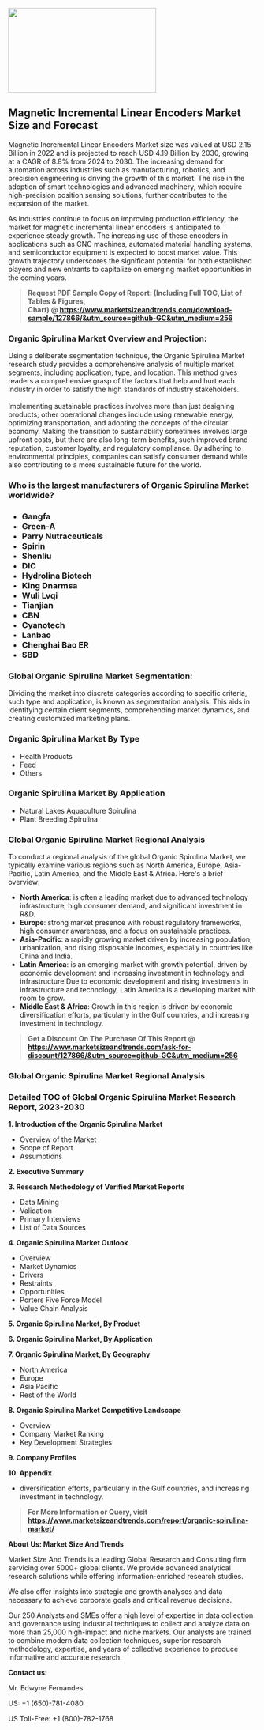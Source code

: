 <p><img class="alignnone size-medium wp-image-20088" src="https://ffe5etoiles.com/wp-content/uploads/2024/12/MST1-300x171.png" alt="" width="300" height="171" /></p><h2>Magnetic Incremental Linear Encoders Market Size and Forecast</h2><p>Magnetic Incremental Linear Encoders Market size was valued at USD 2.15 Billion in 2022 and is projected to reach USD 4.19 Billion by 2030, growing at a CAGR of 8.8% from 2024 to 2030. The increasing demand for automation across industries such as manufacturing, robotics, and precision engineering is driving the growth of this market. The rise in the adoption of smart technologies and advanced machinery, which require high-precision position sensing solutions, further contributes to the expansion of the market.</p><p>As industries continue to focus on improving production efficiency, the market for magnetic incremental linear encoders is anticipated to experience steady growth. The increasing use of these encoders in applications such as CNC machines, automated material handling systems, and semiconductor equipment is expected to boost market value. This growth trajectory underscores the significant potential for both established players and new entrants to capitalize on emerging market opportunities in the coming years.</p></p><blockquote id="" class=""><strong>Request PDF Sample Copy of Report: (Including Full TOC, List of Tables &amp; Figures, Chart)&nbsp;@&nbsp;<strong><a href="https://www.marketsizeandtrends.com/download-sample/127866/&utm_source=github-GC&utm_medium=256" target="_blank">https://www.marketsizeandtrends.com/download-sample/127866/&utm_source=github-GC&utm_medium=256</a></strong></strong></blockquote><h3 id="" class="">Organic Spirulina Market&nbsp;Overview and Projection:</h3><p id="" class="">Using a deliberate segmentation technique, the Organic Spirulina Market research study provides a comprehensive analysis of multiple market segments, including application, type, and location. This method gives readers a comprehensive grasp of the factors that help and hurt each industry in order to satisfy the high standards of industry stakeholders. <br /> <br />Implementing sustainable practices involves more than just designing products; other operational changes include using renewable energy, optimizing transportation, and adopting the concepts of the circular economy. Making the transition to sustainability sometimes involves large upfront costs, but there are also long-term benefits, such improved brand reputation, customer loyalty, and regulatory compliance. By adhering to environmental principles, companies can satisfy consumer demand while also contributing to a more sustainable future for the world.</p><h3 id="" class="">Who is the largest manufacturers of&nbsp;Organic Spirulina Market worldwide?</h3><h3 class=""><p><ul><li>Gangfa </li><li> Green-A </li><li> Parry Nutraceuticals </li><li> Spirin </li><li> Shenliu </li><li> DIC </li><li> Hydrolina Biotech </li><li> King Dnarmsa </li><li> Wuli Lvqi </li><li> Tianjian </li><li> CBN </li><li> Cyanotech </li><li> Lanbao </li><li> Chenghai Bao ER </li><li> SBD</li></ul></p></h3><h3 id="" class="">Global&nbsp;Organic Spirulina Market Segmentation:</h3><p id="" class="">Dividing the market into discrete categories according to specific criteria, such type and application, is known as segmentation analysis. This aids in identifying certain client segments, comprehending market dynamics, and creating customized marketing plans.</p><h3 id="" class="">Organic Spirulina Market&nbsp;By Type</h3><p><p><ul><li>Health Products </li><li> Feed </li><li> Others</p></li></ul></p></p><h3 id="" class="">Organic Spirulina Market&nbsp;By Application</h3><p class=""><p><ul><li>Natural Lakes Aquaculture Spirulina </li><li> Plant Breeding Spirulina</li></ul></p></p><h3 id="" class="">Global Organic Spirulina Market Regional Analysis</h3><p id="" class="">To conduct a regional analysis of the global Organic Spirulina Market, we typically examine various regions such as North America, Europe, Asia-Pacific, Latin America, and the Middle East &amp; Africa. Here's a brief overview:</p><ul><li><strong>North America</strong>: is often a leading market due to advanced technology infrastructure, high consumer demand, and significant investment in R&amp;D.</li><li><strong>Europe</strong>: strong market presence with robust regulatory frameworks, high consumer awareness, and a focus on sustainable practices.</li><li><strong>Asia-Pacific</strong>: a rapidly growing market driven by increasing population, urbanization, and rising disposable incomes, especially in countries like China and India.</li><li><strong>Latin America</strong>: is an emerging market with growth potential, driven by economic development and increasing investment in technology and infrastructure.Due to economic development and rising investments in infrastructure and technology, Latin America is a developing market with room to grow.</li><li><strong>Middle East &amp; Africa</strong>: Growth in this region is driven by economic diversification efforts, particularly in the Gulf countries, and increasing investment in technology.</li></ul><blockquote id="" class=""><strong>Get a Discount On The Purchase Of This Report @ <strong><a href="https://www.marketsizeandtrends.com/ask-for-discount/127866/&utm_source=github-GC&utm_medium=256" target="_blank">https://www.marketsizeandtrends.com/ask-for-discount/127866/&utm_source=github-GC&utm_medium=256</a></strong></strong></blockquote><h3 id="" class="">Global Organic Spirulina Market Regional Analysis</h3><h3 id="" class="">Detailed TOC of Global Organic Spirulina Market Research Report, 2023-2030</h3><p id="" class=""><strong>1. Introduction of the Organic Spirulina Market</strong></p><ul><li>Overview of the Market</li><li>Scope of Report</li><li>Assumptions</li></ul><p id="" class=""><strong>2. Executive Summary</strong></p><p id="" class=""><strong>3. Research Methodology of Verified Market Reports</strong></p><ul><li>Data Mining</li><li>Validation</li><li>Primary Interviews</li><li>List of Data Sources</li></ul><p id="" class=""><strong>4. Organic Spirulina Market Outlook</strong></p><ul><li>Overview</li><li>Market Dynamics</li><li>Drivers</li><li>Restraints</li><li>Opportunities</li><li>Porters Five Force Model</li><li>Value Chain Analysis</li></ul><p id="" class=""><strong>5. Organic Spirulina Market, By Product</strong></p><p id="" class=""><strong>6. Organic Spirulina Market, By Application</strong></p><p id="" class=""><strong>7. Organic Spirulina Market, By Geography</strong></p><ul><li>North America</li><li>Europe</li><li>Asia Pacific</li><li>Rest of the World</li></ul><p id="" class=""><strong>8. Organic Spirulina Market Competitive Landscape</strong></p><ul><li>Overview</li><li>Company Market Ranking</li><li>Key Development Strategies</li></ul><p id="" class=""><strong>9. Company Profiles</strong></p><p id="" class=""><strong>10. Appendix</strong></p><ul><li>diversification efforts, particularly in the Gulf countries, and increasing investment in technology.</li></ul><blockquote id="" class=""><strong>For More Information or Query, visit <strong><strong><a href="https://www.marketsizeandtrends.com/report/organic-spirulina-market/" target="_blank">https://www.marketsizeandtrends.com/report/organic-spirulina-market/</a></strong></strong></strong></blockquote><p id="" class=""><strong>About Us: Market Size And Trends</strong></p><p id="" class="">Market Size And Trends is a leading Global Research and Consulting firm servicing over 5000+ global clients. We provide advanced analytical research solutions while offering information-enriched research studies.</p><p id="" class="">We also offer insights into strategic and growth analyses and data necessary to achieve corporate goals and critical revenue decisions.</p><p id="" class="">Our 250 Analysts and SMEs offer a high level of expertise in data collection and governance using industrial techniques to collect and analyze data on more than 25,000 high-impact and niche markets. Our analysts are trained to combine modern data collection techniques, superior research methodology, expertise, and years of collective experience to produce informative and accurate research.</p><p id="" class=""><strong>Contact us:</strong></p><p id="" class="">Mr. Edwyne Fernandes</p><p id="" class="">US: +1 (650)-781-4080</p><p id="" class="">US Toll-Free: +1 (800)-782-1768</p>
